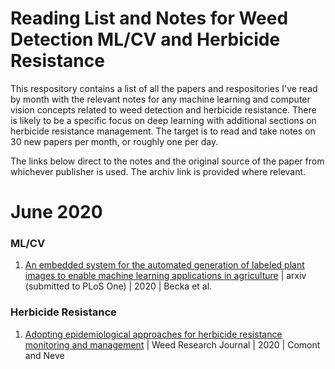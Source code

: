 # Reading List and Notes for Weed Detection ML/CV and Herbicide Resistance
This respository contains a list of all the papers and respositories I've read by month with the relevant notes for any machine learning and computer vision concepts related to weed detection and herbicide resistance. There is likely to be a specific focus on deep learning with additional sections on herbicide resistance management. The target is to read and take notes on 30 new papers per month, or roughly one per day.

The links below direct to the notes and the original source of the paper from whichever publisher is used. The archiv link is provided where relevant.

# June 2020
### ML/CV
1. [An embedded system for the automated generation of labeled plant images to enable machine learning applications in agriculture](https://github.com/geeza11/ML-CV-Reading-Weeds/blob/master/embedded_auto_label_gen.md) | arxiv (submitted to PLoS One) | 2020 | Becka et al.
### Herbicide Resistance
1. [Adopting epidemiological approaches for herbicide resistance monitoring and management](https://github.com/geeza11/ML-CV-Reading-Weeds/blob/master/herb_res_epidemiology.md) | Weed Research Journal | 2020 | Comont and Neve

